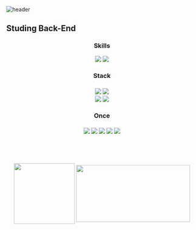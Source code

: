 ![header](https://capsule-render.vercel.app/api?type=waving&color=B2FF66&height=250&section=header&text=Welcome!%20&fontSize=80&fontAlign=28&fontAlignY=42&fontColor=ffffff)

<h2>Studing Back-End</h2>

<div align="center">
    <h3>Skills</h3>
        <img src="https://img.shields.io/badge/python-3670A0?style=for-the-badge&logo=python&logoColor=ffdd54"/>
        <img src="https://img.shields.io/badge/C++-A8B9CC?style=flat-square&logo=C&logoColor=white"/>
</div>

<div align="center">
    <h3>Stack<h3>
        <img src="https://img.shields.io/badge/Visual Studio Code-007ACC?style=flat-square&logo=Visual Studio Code&logoColor=white"/>
        <img src="https://img.shields.io/badge/Jupyter-F37626?style=flat-square&logo=Jupyter&logoColor=white"/></br>
        <img src="https://img.shields.io/badge/Git-F05032?style=flat-square&logo=Git&logoColor=white"/>
        <img src="https://img.shields.io/badge/GitHub-181717?style=flat-square&logo=GitHub&logoColor=white"/>
<div>

<div align="center">
    <h4>Once</h4>
        <img src="https://img.shields.io/badge/Python-3776AB?style=flat-square&logo=Python&logoColor=white"/>
        <img src="https://img.shields.io/badge/HTML5-E34F26?style=flat-square&logo=HTML5&logoColor=white"/>
        <img src="https://img.shields.io/badge/CSS3-1572B6?style=flat-square&logo=CSS3&logoColor=white"/>
        <img src="https://img.shields.io/badge/Eclipse IDE-2C2255?style=flat-square&logo=Eclipse IDE&logoColor=white"/>
        <img src="https://img.shields.io/badge/Arduino-00979D?style=flat-square&logo=Arduino&logoColor=white"/>
<div>

<br></br>
<div align="center">
    <a href="https://github.com/kuna00144"><img align="center" style="height:160px" src="https://github-readme-stats.vercel.app/api?username=kuna00144&show_icons=true&theme=buefy"/></a>
    <a href="https://github.com/kuna00144"><img align="center" style="width:300px; height:150px" src="https://github-readme-stats.vercel.app/api/top-langs/?username=kuna00144&layout=compact&theme=highcontrast"/></a>
<div>
    
